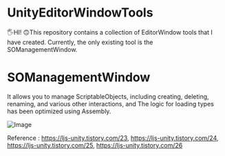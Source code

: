 # UnityEditorWindowTools

🖐HI!
🙃This repository contains a collection of EditorWindow tools that I have created. Currently, the only existing tool is the SOManagementWindow.

# SOManagementWindow

It allows you to manage ScriptableObjects, including creating, deleting, renaming, and various other interactions,
and The logic for loading types has been optimized using Assembly.

![Image](https://github.com/user-attachments/assets/0727b7f7-957e-489f-9d77-39c9e26f63f1)

Reference : https://ljs-unity.tistory.com/23, https://ljs-unity.tistory.com/24, https://ljs-unity.tistory.com/25, https://ljs-unity.tistory.com/26
